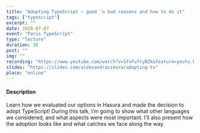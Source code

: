 ```yaml
---
title: "Adopting TypeScript — good 'n bad reasons and how to do it"
tags: ["typescript"]
excerpt: ""
date: 2020-07-07
event: "Paris TypeScript"
type: "lecture"
duration: 30
post: ""
img: ""
recording: "https://www.youtube.com/watch?v=SfvFu7cyNZk&feature=youtu.be"
slides: "https://slides.com/aleksandrasikora/adopting-ts"
place: "online"
---
```


#### Description

Learn how we evaluated our options in Hasura and made the decision to adopt TypeScript! During this talk, I’m going to show what other languages we considered, and what aspects were most important. I’ll also present how the adoption looks like and what catches we face along the way.
